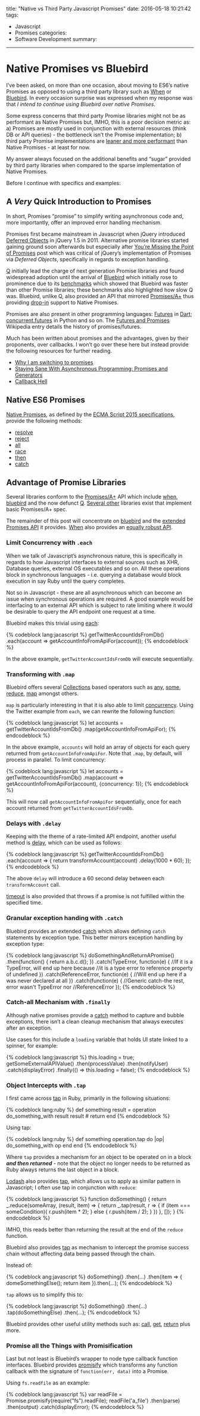 title: "Native vs Third Party Javascript Promises"
date: 2016-05-18 10:21:42
tags:
  - Javascript
  - Promises
categories:
  - Software Development
summary:
---
# Native Promises vs Bluebird

I’ve been asked, on more than one occasion, about moving to ES6’s native Promises as opposed to using a third party library such as [When](https://github.com/cujojs/when) or [Bluebird](http://bluebirdjs.com/docs/getting-started.html).  In every occasion surprise was expressed when my response was that _I intend to continue using Bluebird over native Promises_.

Some express concerns that third party Promise libraries might not be as performant as Native Promises but, IMHO, this is a poor decision metric as: a) Promises are mostly used in conjunction with external resources (think DB or API queries) - the bottleneck isn’t the Promise implementation; b) third party Promise implementations are [leaner and more performant](http://bluebirdjs.com/docs/benchmarks.html) than Native Promises - at least for now.

My answer always focused on the additional benefits and “sugar” provided by third party libraries when compared to the sparse implementation of Native Promises.

<!--more-->

Before I continue with specifics and examples:

## A _Very_ Quick Introduction to Promises

In short, Promises “promise” to simplify writing asynchronous code and, more importantly, offer an improved error handling mechanism.

Promises first became mainstream in Javascript when jQuery introduced [Deferred Objects](https://api.jquery.com/category/deferred-object/) in jQuery 1.5 in 2011. Alternative promise libraries started gaining ground soon afterwards but especially after [You’re Missing the Point of Promises](https://gist.github.com/domenic/3889970) post which was critical of jQuery’s implementation of Promises via _Deferred Objects_, specifically in regards to exception handling.

[Q](https://github.com/kriskowal/q) initially lead the charge of next generation Promise libraries and found widespread adoption until the arrival of [Bluebird](http://bluebirdjs.com/docs/getting-started.html) which initially rose to prominence due to its [benchmarks](http://bluebirdjs.com/docs/benchmarks.html) which showed that Bluebird was faster than other Promise libraries; these benchmarks also highlighted how slow Q was. Bluebird, unlike Q, also provided an API that mirrored [Promises/A+](https://github.com/promises-aplus/promises-spec) thus providing [drop-in](http://bluebirdjs.com/docs/coming-from-other-libraries.html#coming-from-native-promises) support to Native Promises.

Promises are also present in other programming languages: [Futures](https://www.dartlang.org/docs/tutorials/futures/) in [Dart](https://www.dartlang.org/); [concurrent.futures](https://docs.python.org/3/library/concurrent.futures.html) in Python and so on. The [Futures and Promises](https://en.wikipedia.org/wiki/Futures_and_promises) Wikipedia entry details the history of promises/futures.

Much has been written about promises and the advantages, given by their proponents, over callbacks. I won’t go over these here but instead provide the following resources for further reading.
- [Why I am switching to promises](https://spion.github.io/posts/why-i-am-switching-to-promises.html)
- [Staying Sane With Asynchronous Programming: Promises and Generators](http://colintoh.com/blog/staying-sane-with-asynchronous-programming-promises-and-generators)
- [Callback Hell](http://callbackhell.com)

## Native ES6 Promises

[Native Promises](https://developer.mozilla.org/en-US/docs/Web/JavaScript/Reference/Global_Objects/Promise), as defined by the [ECMA Script 2015 specifications](http://www.ecma-international.org/ecma-262/6.0/#sec-promise-objects), provide the following methods:
- [resolve](https://developer.mozilla.org/en-US/docs/Web/JavaScript/Reference/Global_Objects/Promise/resolve)
- [reject](https://developer.mozilla.org/en-US/docs/Web/JavaScript/Reference/Global_Objects/Promise/reject)
- [all](https://developer.mozilla.org/en-US/docs/Web/JavaScript/Reference/Global_Objects/Promise/all)
- [race](https://developer.mozilla.org/en-US/docs/Web/JavaScript/Reference/Global_Objects/Promise/race)
- [then](https://developer.mozilla.org/en-US/docs/Web/JavaScript/Reference/Global_Objects/Promise/then)
- [catch](https://developer.mozilla.org/en-US/docs/Web/JavaScript/Reference/Global_Objects/Promise/catch)

## Advantage of Promise Libraries

Several libraries conform to the [Promises/A+](https://github.com/promises-aplus/promises-spec) API which include [when](https://github.com/cujojs/when), [bluebird](http://bluebirdjs.com/docs/getting-started.html) and the now defunct [Q](http://documentup.com/kriskowal/q/). [Several other](https://promisesaplus.com/implementations) libraries exist that implement basic Promises/A+ spec.

The remainder of this post will concentrate on [bluebird](http://bluebirdjs.com/docs/getting-started.html) and the [extended Promises API](http://bluebirdjs.com/docs/api-reference.html) it provides. [When](https://github.com/cujojs/when) also provides an [equally robust API](https://github.com/cujojs/when/blob/master/docs/api.md).

### Limit Concurrency with `.each`

When we talk of Javascript’s asynchronous nature, this is specifically in regards to how Javascript interfaces to external sources such as XHR, Database queries, external OS executables and so on. All these operations block in synchronous languages - i.e. querying a database would block execution in say Ruby until the query completes.

Not so in Javascript - these are all asynchronous which can become an issue when synchronous operations are required. A good example would be interfacing to an external API which is subject to rate limiting where it would be desirable to query the API endpoint one request at a time.

Bluebird makes this trivial using [each](http://bluebirdjs.com/docs/api/promise.each.html):

{% codeblock lang:jacascript %}
	  getTwitterAccountIdsFromDb()
	    .each(account => getAccountInfoFromApiFor(account));
{% endcodeblock %}

In the above example, `getTwitterAccountIdsFromDb` will execute sequentially.

### Transforming with `.map`

Bluebird offers several [Collections](http://bluebirdjs.com/docs/api/collections.html) based operators such as [any](http://bluebirdjs.com/docs/api/promise.any.html), [some](http://bluebirdjs.com/docs/api/promise.some.html), [reduce](http://bluebirdjs.com/docs/api/promise.reduce.html), [map](http://bluebirdjs.com/docs/api/promise.map.html) amongst others.

`map` is particularly interesting in that it is also able to limit [concurrency](http://bluebirdjs.com/docs/api/promise.map.html#map-option-concurrency). Using the Twitter example from `each`, we can rewrite the following function:

{% codeblock lang:javascript %}
    let accounts = getTwitterAccountIdsFromDb()
        .map(getAccountInfoFromApiFor);
{% endcodeblock %}

In the above example, `accounts` will hold an array of objects for each query returned from `getAccountInfoFromApiFor`. Note that `.map`, by default, will process in parallel. To limit concurrency:

{% codeblock lang:javascript %}
  let accounts = getTwitterAccountIdsFromDb()
      .map(account => getAccountInfoFromApiFor(account), {concurrency: 1});
{% endcodeblock %}

This will now call `getAccountInfoFromApiFor` sequentially, once for each account returned from `getTwitterAccountIdsFromDb`.

### Delays with `.delay`

Keeping with the theme of a rate-limited API endpoint, another useful method is [delay](http://bluebirdjs.com/docs/api/delay.html), which can be used as follows:

{% codeblock lang:javascript %}
    getTwitterAccountIdsFromDb()
        .each(account => {
          return transformAccount(account)
            .delay(1000 * 60);
        });
{% endcodeblock %}

The above `delay` will introduce a 60 second delay between each `transformAccount` call.

[timeout](http://bluebirdjs.com/docs/api/timeout.html) is also provided that throws if a promise is not fulfilled within the specified time.

### Granular exception handing with `.catch`

Bluebird provides an extended [catch](http://bluebirdjs.com/docs/api/catch.html) which allows defining `catch` statements by exception type. This better mirrors exception handling by exception type:

{% codeblock lang:javascript %}
    doSomethingAndReturnAPromise()
        .then(function() {
          return a.b.c.d();
        })
        .catch(TypeError, function(e) {
          //If it is a TypeError, will end up here because
          //it is a type error to reference property of undefined
        })
        .catch(ReferenceError, function(e) {
          //Will end up here if a was never declared at all
        })
        .catch(function(e) {
          //Generic catch-the rest, error wasn't TypeError nor
          //ReferenceError
        });
{% endcodeblock %}

### Catch-all Mechanism with `.finally`

Although native promises provide a [catch](https://developer.mozilla.org/en-US/docs/Web/JavaScript/Reference/Global_Objects/Promise/catch) method to capture and bubble exceptions, there isn’t a clean cleanup mechanism that always executes after an exception.

Use cases for this include a `loading` variable that holds UI state linked to a spinner, for example:

{% codeblock lang:javascript %}
    this.loading = true;
    getSomeExternalAPIValue()
        .then(processValue)
        .then(notifyUser)
        .catch(displayError)
        .finally(() => this.loading = false);
{% endcodeblock %}

### Object Intercepts with `.tap`

I first came across [tap](http://ruby-doc.org/core-2.2.3/Object.html#tap-method) in Ruby, primarily in the following situations:

{% codeblock lang:ruby %}
    def something
        result = operation
        do_something_with result
        result # return
    end
{% endcodeblock %}

Using tap:

{% codeblock lang:ruby %}
    def something
        operation.tap do |op|
            do_something_with op
        end
    end
{% endcodeblock %}

Where `tap` provides a mechanism for an object to be operated on in a block ***and then returned*** - note that the object no longer needs to be returned as Ruby always returns the last object in a block.

[Lodash](https://lodash.com) also provides [tap](https://lodash.com/docs#tap), which allows us to apply as similar pattern in Javascript; I often use tap in conjunction with `reduce`:

{% codeblock lang:javascript %}
  	function doSomething() {
  	  return _.reduce(someArray, (result, item) => {
  	    return _.tap(result, r => {
  	      if (item === someCondition){
  	        r.push(item * 2);
  	      } else {
  	        r.push(item / 2);
  	      }
  	    })
  	  }, []);
  	}
{% endcodeblock %}

IMHO, this reads better than returning the result at the end of the `reduce` function.

Bluebird also provides [tap](http://bluebirdjs.com/docs/api/tap.html) as mechanism to intercept the promise success chain without affecting data being passed through the chain.

Instead of:

{% codeblock ang:javascript %}
  	  doSomething()
  	    .then(...)
  	    .then(item => {
  	      domeSomethingElse();
  	      return item
  	    }).then(...);
{% endcodeblock %}

`tap` allows us to simplify this to:

{% codeblock lang:javascript %}
  	  doSomething()
  	    .then(...)
  	    .tap(doSomethingElse)
  	    .then(...);
{% endcodeblock %}

Bluebird provides other useful utility methods such as: [call](http://bluebirdjs.com/docs/api/call.html), [get](http://bluebirdjs.com/docs/api/get.html), [return](http://bluebirdjs.com/docs/api/return.html) plus more.

### Promise all the Things with Promisification

Last but not least is Bluebird’s wrapper to node type callback function interfaces. Bluebird provides [promisify](http://bluebirdjs.com/docs/api/promise.promisify.html) which transforms any function callback with the signature of `function(err, data)` into a Promise.

Using `fs.readfile` as an example:

{% codeblock lang:javascript %}
  	  var readFile = Promise.promisify(require("fs").readFile);
  	  readFile('a_file')
  	    .then(parse)
  	    .then(output)
  	    .catch(displayError);
{% endcodeblock %}